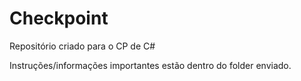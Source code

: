 # Checkpoint

Repositório criado para o CP de C#

Instruções/informações importantes estão dentro do folder enviado.
